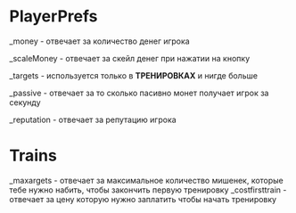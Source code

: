 # PlayerPrefs 
_money - отвечает за количество денег игрока 

_scaleMoney - отвечает за скейл денег при нажатии на кнопку 

_targets - используется только в **ТРЕНИРОВКАХ** и нигде больше

_passive - отвечает за то сколько пасивно монет получает игрок за секунду

_reputation - отвечает за репутацию игрока

# Trains

_maxargets - отвечает за максимальное количество мишенек, которые тебе нужно набить, чтобы закончить первую тренировку 
_costfirsttrain - отвечает за цену которую нужно заплатить чтобы начать тренировку
